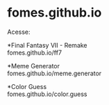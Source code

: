 # fomes.github.io

Acesse:

*Final Fantasy VII - Remake <br>
fomes.github.io/ff7

*Meme Generator <br>
fomes.github.io/meme.generator

*Color Guess <br>
fomes.github.io/color.guess
